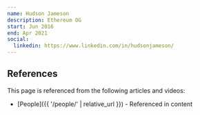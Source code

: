 ```yaml
---
name: Hudson Jameson
description: Ethereum OG
start: Jun 2016
end: Apr 2021
social:
  linkedin: https://www.linkedin.com/in/hudsonjameson/
---
```


## References

This page is referenced from the following articles and videos:

- [People]({{ '/people/' | relative_url }}) - Referenced in content